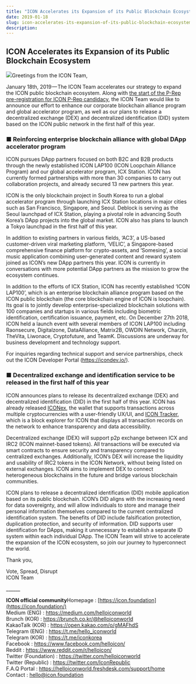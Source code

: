 ```yaml
---
title: "ICON Accelerates its Expansion of its Public Blockchain Ecosystem"
date: 2019-01-18
slug: icon-accelerates-its-expansion-of-its-public-blockchain-ecosystem-40dfa2958d6c
description:
---
```


## **ICON Accelerates its Expansion of its Public Blockchain Ecosystem**

![](https://cdn-images-1.medium.com/max/800/0*h9BG31gwGGBR4QJw)Greetings from the ICON Team,

January 18th, 2019 — The ICON Team accelerates our strategy to expand the ICON public blockchain ecosystem. Along with [the start of the P-Rep pre-registration for ICON P-Rep candidacy](https://bit.ly/2CvGuVi), the ICON Team would like to announce our effort to enhance our corporate blockchain alliance program and global accelerator program, as well as our plans to release a decentralized exchange (DEX) and decentralized identification (DID) system based on the ICON public network in the first half of this year.

### **■ Reinforcing enterprise blockchain alliance with global DApp accelerator program**

ICON pursues DApp partners focused on both B2C and B2B products through the newly established ICON LAP100 (ICON Loopchain Alliance Program) and our global accelerator program, ICX Station. ICON has currently formed partnerships with more than 30 companies to carry out collaboration projects, and already secured 13 new partners this year.

ICON is the only blockchain project in South Korea to run a global accelerator program through launching ICX Station locations in major cities such as San Francisco, Singapore, and Seoul. Deblock is serving as the Seoul launchpad of ICX Station, playing a pivotal role in advancing South Korea’s DApp projects into the global market. ICON also has plans to launch a Tokyo launchpad in the first half of this year.

In addition to existing partners in various fields, ‘AC3’, a US-based customer-driven viral marketing platform, ‘VELIC’, a Singapore-based comprehensive finance platform for crypto-assets, and ‘Somesing’, a social music application combining user-generated content and reward system joined as ICON’s new DApp partners this year. ICON is currently in conversations with more potential DApp partners as the mission to grow the ecosystem continues.

In addition to the efforts of ICX Station, ICON has recently established ‘ICON LAP100’, which is an enterprise blockchain alliance program based on the ICON public blockchain (the core blockchain engine of ICON is loopchain). Its goal is to jointly develop enterprise-specialized blockchain solutions with 100 companies and startups in various fields including biometric identification, certification issuance, payment, etc. On December 27th 2018, ICON held a launch event with several members of ICON LAP100 including Raonsecure, Digitalzone, DataAlliance, Matrix2B, OWDIN Network, Charzin, TheVita, Liwonace, Cryptofuture, and TeamK. Discussions are underway for business development and technology support.

For inquiries regarding technical support and service partnerships, check out the ICON Developer Portal (<https://icondev.io/>).

### **■ Decentralized exchange and identification service to be released in the first half of this year**

ICON announces plans to release its decentralized exchange (DEX) and decentralized identification (DID) in the first half of this year. ICON has already released [ICONex](https://icon.foundation/contents/icx/iconex?lang=en), the wallet that supports transactions across multiple cryptocurrencies with a user-friendly UX/UI, and [ICON Tracker](https://tracker.icon.foundation/), which is a block explorer for ICON that displays all transaction records on the network to enhance transparency and data accessibility.

Decentralized exchange (DEX) will support p2p exchange between ICX and IRC2 (ICON mainnet-based tokens). All transactions will be executed via smart contracts to ensure security and transparency compared to centralized exchanges. Additionally, ICON’s DEX will increase the liquidity and usability of IRC2 tokens in the ICON Network, without being listed on external exchanges. ICON aims to implement DEX to connect heterogeneous blockchains in the future and bridge various blockchain communities.

ICON plans to release a decentralized identification (DID) mobile application based on its public blockchain. ICON’s DID aligns with the increasing need for data sovereignty, and will allow individuals to store and manage their personal information themselves compared to the current centralized identification system. The benefits of DID include falsification protection, duplication protection, and security of information. DID supports user identification for DApps, making it unnecessary to establish a separate ID system within each individual DApp. The ICON Team will strive to accelerate the expansion of the ICON ecosystem, so join our journey to hyperconnect the world.

Thank you,

Vote, Spread, Disrupt  
ICON Team

\_\_\_\_\_\_

**ICON official community**Homepage : [https://icon.foundation](https://icon.foundation/)  
Medium (ENG) : <https://medium.com/helloiconworld>  
Brunch (KOR) : <https://brunch.co.kr/@helloiconworld>  
KakaoTalk (KOR) : <https://open.kakao.com/o/gMAFhdS>  
Telegram (ENG) : <https://t.me/hello_iconworld>  
Telegram (KOR) : <https://t.me/iconkorea>  
Facebook : <https://www.facebook.com/helloicon/>  
Reddit : <https://www.reddit.com/r/helloicon/>  
Twitter (Foundation) : <https://twitter.com/helloiconworld>  
Twitter (Republic) : <https://twitter.com/IconRepublic>  
F.A.Q Portal : <https://helloiconworld.freshdesk.com/support/home>  
Contact : [hello@icon.foundation](http://hello@icon.foundation)

